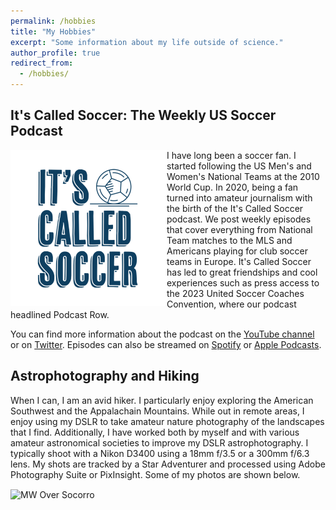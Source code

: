 ```yaml
---
permalink: /hobbies
title: "My Hobbies"
excerpt: "Some information about my life outside of science."
author_profile: true
redirect_from: 
  - /hobbies/
---
```


It's Called Soccer: The Weekly US Soccer Podcast
-----

<img align="left" src="/images/My_project_copy_2_2.png" alt="ICS Logo" width="250"/>
I have long been a soccer fan. I started following the US Men's and Women's National Teams at the 2010 World Cup. In 2020, being a fan turned into amateur journalism with the birth of the It's Called Soccer podcast. We post weekly episodes that cover everything from National Team matches to the MLS and Americans playing for club soccer teams in Europe. It's Called Soccer has led to great friendships and cool experiences such as press access to the 2023 United Soccer Coaches Convention, where our podcast headlined Podcast Row.

You can find more information about the podcast on the [YouTube channel](https://www.youtube.com/@ItsCalledSoccer) or on [Twitter](https://twitter.com/ItsCalledSocPod). Episodes can also be streamed on [Spotify](https://open.spotify.com/show/0JMA10DbC6YoaTyT0mXZai?si=59144efa4fc4491b) or [Apple Podcasts](https://podcasts.apple.com/us/podcast/its-called-soccer-the-weekly-us-soccer-show/id1571302680).

Astrophotography and Hiking
-----

When I can, I am an avid hiker. I particularly enjoy exploring the American Southwest and the Appalachain Mountains. While out in remote areas, I enjoy  using my DSLR to take amateur nature photography of the landscapes that I find. Additionally, I have worked both by myself and with various amateur astronomical societies to improve my DSLR astrophotography. I typically shoot with a Nikon D3400 using a 18mm f/3.5 or a 300mm f/6.3 lens. My shots are tracked by a Star Adventurer and processed using Adobe Photography Suite or PixInsight. Some of my photos are shown below. 


<img align="center" src="/images/DSC_0163-Pano-1.png" alt="MW Over Socorro" width="250"/>
